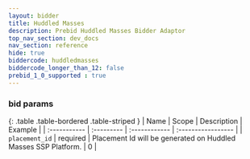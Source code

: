 ```yaml
---
layout: bidder
title: Huddled Masses
description: Prebid Huddled Masses Bidder Adaptor
top_nav_section: dev_docs
nav_section: reference
hide: true
biddercode: huddledmasses
biddercode_longer_than_12: false
prebid_1_0_supported : true
---
```


### bid params

{: .table .table-bordered .table-striped }
| Name           | Scope      | Description                                                    | Example            |
| :-----------   | :--------- | :------------                                                  | :----------------- |
| `placement_id` | required   | Placement Id will be generated on Huddled Masses SSP Platform. | 0                  |
